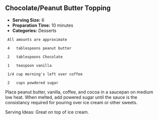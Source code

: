 ## Chocolate/Peanut Butter Topping

* **Serving Size:** 6
* **Preparation Time:** 10 minutes
* **Categories:** Desserts

```
 All amounts are approximate

 4   tablespoons peanut butter

 2   tablespoons Chocolate

 1   teaspoon vanilla

 1/4 cup morning's left over coffee

 2   cups powdered sugar
```

Place peanut butter, vanilla, coffee, and cocoa in a saucepan on medium low heat.
When melted, add powered sugar until the sauce is the consistancy required for pouring over ice cream or other sweets.

Serving Ideas: Great on top of ice cream.
